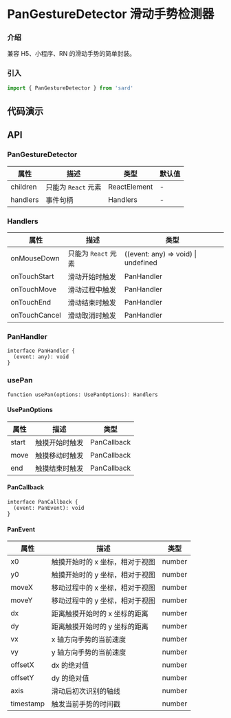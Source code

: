 # PanGestureDetector 滑动手势检测器

### 介绍

兼容 H5、小程序、RN 的滑动手势的简单封装。

### 引入

```ts
import { PanGestureDetector } from 'sard'
```

## 代码演示

## API

### PanGestureDetector

| 属性     | 描述                | 类型         | 默认值 |
| -------- | ------------------- | ------------ | ------ |
| children | 只能为 `React` 元素 | ReactElement | -      |
| handlers | 事件句柄            | Handlers     | -      |

### Handlers

| 属性          | 描述                | 类型                                |
| ------------- | ------------------- | ----------------------------------- |
| onMouseDown   | 只能为 `React` 元素 | ((event: any) => void) \| undefined |
| onTouchStart  | 滑动开始时触发      | PanHandler                          |
| onTouchMove   | 滑动过程中触发      | PanHandler                          |
| onTouchEnd    | 滑动结束时触发      | PanHandler                          |
| onTouchCancel | 滑动取消时触发      | PanHandler                          |

### PanHandler

```tsx
interface PanHandler {
  (event: any): void
}
```

### usePan

```tsx
function usePan(options: UsePanOptions): Handlers
```

#### UsePanOptions

| 属性  | 描述           | 类型        |
| ----- | -------------- | ----------- |
| start | 触摸开始时触发 | PanCallback |
| move  | 触摸移动时触发 | PanCallback |
| end   | 触摸结束时触发 | PanCallback |

#### PanCallback

```tsx
interface PanCallback {
  (event: PanEvent): void
}
```

#### PanEvent

| 属性      | 描述                            | 类型   |
| --------- | ------------------------------- | ------ |
| x0        | 触摸开始时的 x 坐标，相对于视图 | number |
| y0        | 触摸开始时的 y 坐标，相对于视图 | number |
| moveX     | 移动过程中的 x 坐标，相对于视图 | number |
| moveY     | 移动过程中的 y 坐标，相对于视图 | number |
| dx        | 距离触摸开始时的 x 坐标的距离   | number |
| dy        | 距离触摸开始时的 y 坐标的距离   | number |
| vx        | x 轴方向手势的当前速度          | number |
| vy        | y 轴方向手势的当前速度          | number |
| offsetX   | dx 的绝对值                     | number |
| offsetY   | dy 的绝对值                     | number |
| axis      | 滑动后初次识别的轴线            | number |
| timestamp | 触发当前手势的时间戳            | number |
